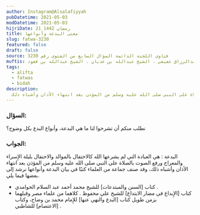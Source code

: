 ```yaml
---
author: Instagram@Alsalafiyyah
pubDatetime: 2021-05-03
modDatetime: 2021-05-03
hijriDate: 21 رمضان 1442
title: معنى البدعة وأنواعها
slug: fatwa-3230
featured: false
draft: false
source: فتاوى اللجنة الدائمة السؤال السابع من الفتوى رقم 3230
muftis: الشيخ ابن باز ، الشيخ عبدالرزاق عفيفي ، الشيخ عبدالله بن غديان ، الشيخ عبدالله بن قعود
tags:
  - alifta
  - fatwas
  - bidah
description:
  البدعة هي العبادة التي لم يشرعها الله كالاحتفال بالموالد والاحتفال بليلة الإِسراء والمعراج ورفع الصوت بالصلاة على النبي صلى الله عليه وسلم من المؤذن بعد انتهاء الأذان وأشباه ذلك
---
```


### السؤال:
نطلب منكم أن تشرحوا لنا ما هي البدعة، وأنواع البدع بكل وضوح؟

### الجواب:
البدعة : هي العبادة التي لم يشرعها الله كالاحتفال بالموالد والاحتفال بليلة الإِسراء والمعراج ورفع الصوت بالصلاة على النبي صلى الله عليه وسلم من المؤذن بعد انتهاء الأذان وأشباه ذلك، وقد صنف جماعة من العلماء كتبًا في بيان البدعة وأنواعها نرشد إلى بعضها فيما يلي. 
- كتاب [السنن والمبتدعات] للشيخ محمد أحمد عبد السلام الحوامدي .
- كتاب [الإِبداع في مضار الابتداع] للشيخ علي محفوظ . كلاهما من علماء مصر وقبلهما بزمن طويل كتاب [البدع والنهي عنها] للإِمام محمد بن وضاح، وكتاب [الاعتصام] للشاطبي .
